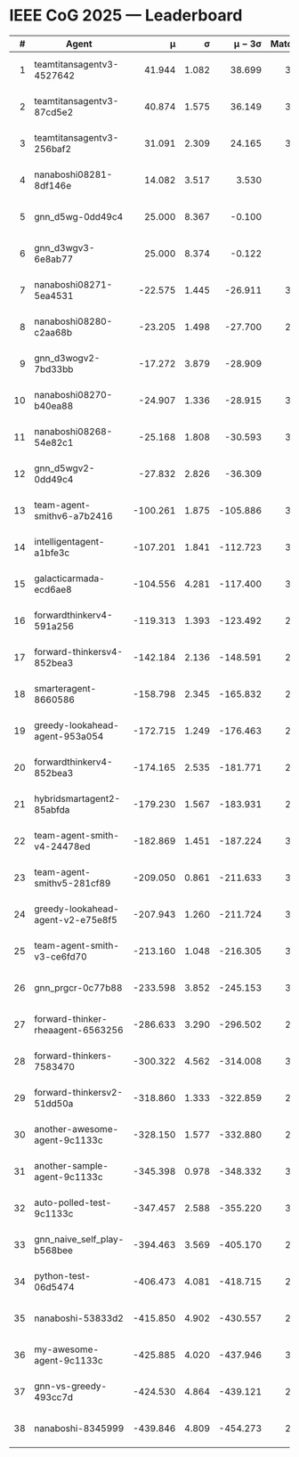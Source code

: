 # IEEE CoG 2025 — Leaderboard

| # | Agent | μ | σ | μ − 3σ | Matches | Updated |
|---:|---|---:|---:|---:|---:|---|
| 1 | teamtitansagentv3-4527642 | 41.944 | 1.082 | 38.699 | 3300 | 2025-08-29 10:49 |
| 2 | teamtitansagentv3-87cd5e2 | 40.874 | 1.575 | 36.149 | 3160 | 2025-08-29 10:49 |
| 3 | teamtitansagentv3-256baf2 | 31.091 | 2.309 | 24.165 | 3260 | 2025-08-29 10:49 |
| 4 | nanaboshi08281-8df146e | 14.082 | 3.517 | 3.530 | 70 | 2025-08-29 10:49 |
| 5 | gnn_d5wg-0dd49c4 | 25.000 | 8.367 | -0.100 | 80 | 2025-08-29 10:49 |
| 6 | gnn_d3wgv3-6e8ab77 | 25.000 | 8.374 | -0.122 | 98 | 2025-08-29 10:49 |
| 7 | nanaboshi08271-5ea4531 | -22.575 | 1.445 | -26.911 | 3640 | 2025-08-29 10:49 |
| 8 | nanaboshi08280-c2aa68b | -23.205 | 1.498 | -27.700 | 2920 | 2025-08-29 10:49 |
| 9 | gnn_d3wogv2-7bd33bb | -17.272 | 3.879 | -28.909 | 108 | 2025-08-29 10:49 |
| 10 | nanaboshi08270-b40ea88 | -24.907 | 1.336 | -28.915 | 3480 | 2025-08-29 10:49 |
| 11 | nanaboshi08268-54e82c1 | -25.168 | 1.808 | -30.593 | 3260 | 2025-08-29 10:49 |
| 12 | gnn_d5wgv2-0dd49c4 | -27.832 | 2.826 | -36.309 | 100 | 2025-08-29 10:49 |
| 13 | team-agent-smithv6-a7b2416 | -100.261 | 1.875 | -105.886 | 3520 | 2025-08-29 10:49 |
| 14 | intelligentagent-a1bfe3c | -107.201 | 1.841 | -112.723 | 3154 | 2025-08-29 10:49 |
| 15 | galacticarmada-ecd6ae8 | -104.556 | 4.281 | -117.400 | 3220 | 2025-08-29 10:49 |
| 16 | forwardthinkerv4-591a256 | -119.313 | 1.393 | -123.492 | 2901 | 2025-08-29 10:49 |
| 17 | forward-thinkersv4-852bea3 | -142.184 | 2.136 | -148.591 | 2579 | 2025-08-29 10:49 |
| 18 | smarteragent-8660586 | -158.798 | 2.345 | -165.832 | 2669 | 2025-08-29 10:49 |
| 19 | greedy-lookahead-agent-953a054 | -172.715 | 1.249 | -176.463 | 2934 | 2025-08-29 10:49 |
| 20 | forwardthinkerv4-852bea3 | -174.165 | 2.535 | -181.771 | 2428 | 2025-08-29 10:49 |
| 21 | hybridsmartagent2-85abfda | -179.230 | 1.567 | -183.931 | 2979 | 2025-08-29 10:49 |
| 22 | team-agent-smith-v4-24478ed | -182.869 | 1.451 | -187.224 | 3098 | 2025-08-29 10:49 |
| 23 | team-agent-smithv5-281cf89 | -209.050 | 0.861 | -211.633 | 3300 | 2025-08-29 10:49 |
| 24 | greedy-lookahead-agent-v2-e75e8f5 | -207.943 | 1.260 | -211.724 | 3066 | 2025-08-29 10:49 |
| 25 | team-agent-smith-v3-ce6fd70 | -213.160 | 1.048 | -216.305 | 3698 | 2025-08-29 10:49 |
| 26 | gnn_prgcr-0c77b88 | -233.598 | 3.852 | -245.153 | 3030 | 2025-08-29 10:49 |
| 27 | forward-thinker-rheaagent-6563256 | -286.633 | 3.290 | -296.502 | 2922 | 2025-08-29 10:49 |
| 28 | forward-thinkers-7583470 | -300.322 | 4.562 | -314.008 | 3240 | 2025-08-29 10:49 |
| 29 | forward-thinkersv2-51dd50a | -318.860 | 1.333 | -322.859 | 2962 | 2025-08-29 10:49 |
| 30 | another-awesome-agent-9c1133c | -328.150 | 1.577 | -332.880 | 2940 | 2025-08-29 10:49 |
| 31 | another-sample-agent-9c1133c | -345.398 | 0.978 | -348.332 | 3380 | 2025-08-29 10:49 |
| 32 | auto-polled-test-9c1133c | -347.457 | 2.588 | -355.220 | 3400 | 2025-08-29 10:49 |
| 33 | gnn_naive_self_play-b568bee | -394.463 | 3.569 | -405.170 | 2660 | 2025-08-29 10:49 |
| 34 | python-test-06d5474 | -406.473 | 4.081 | -418.715 | 2970 | 2025-08-29 10:49 |
| 35 | nanaboshi-53833d2 | -415.850 | 4.902 | -430.557 | 2520 | 2025-08-29 10:49 |
| 36 | my-awesome-agent-9c1133c | -425.885 | 4.020 | -437.946 | 3400 | 2025-08-29 10:49 |
| 37 | gnn-vs-greedy-493cc7d | -424.530 | 4.864 | -439.121 | 2340 | 2025-08-29 10:49 |
| 38 | nanaboshi-8345999 | -439.846 | 4.809 | -454.273 | 2660 | 2025-08-29 10:49 |

